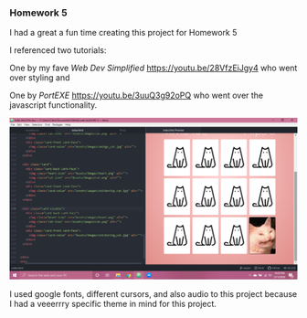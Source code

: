 ### Homework 5
I had a great a fun time creating this project for Homework 5

I referenced two tutorials:

One by my fave *Web Dev Simplified*
https://youtu.be/28VfzEiJgy4 who went over styling and

One by *PortEXE*
https://youtu.be/3uuQ3g92oPQ who went over the javascript functionality.

![](Assets/Images/Screenshot.png)

I used google fonts, different cursors, and also audio to this project because I had a veeerrry specific theme in mind for this project.
